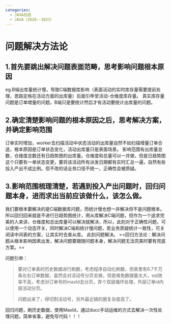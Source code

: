 ```yaml
---
categories:
  - JAVA总结
  - JAVA（2020--2023）
---
```

# 问题解决方法论

## 1.首先要跳出解决问题表面范畴，思考影响问题根本原因
eg.B端出库量统计慢，导致C端数据库影响（表面活动的实时库存量需要提前处理，思路定格在活动方面的出库量）后面引申至活动-仓维度库存量。
真实库存量问题是订单增量的问题，B端只是要统计然后才有活动要统计出库量的问题。
## 2.确定清楚影响问题的根本原因之后，思考解决方案，并确定影响范围
订单实时增加，worker去扫描活动中状态活动的出库量自然不如扫描增量订单合适，根本原因是订单状态变化，活动出库量只是表面场景。
影响范围有出库量总数，仓维度总数还有日趋势图的出库量。仓维度和总量可以一并做，但是日趋势图这个只要有一单状态变更，要将该活动所有派发日期都有实时汇总一遍，自然有些投入产出不成比例。但不改的话业务口径不统一，正确性会被质疑。
## 3.影响范围梳理清楚，若遇到投入产出问题时，回归问题本身，进而求出当前应该做什么，该怎么做。
我们要根本要解决的是C端数据库问题，而统计慢也想一并解决但不是问题根本。所以回归回来就是不进行日趋势图统计，用从库解决C端问题，但作为一个追求完美的人来讲，仓维度和总出库量可以解决就解决，所以，此刻对于正确性问题，可以使用一个动态开关，同时解决C端和统计慢问题，若业务质疑统计一致性，可关闭读中间表的方案，让其实时去查从库。
此刻问题解决。
==回归方法论：解决问题从根本影响因素出发，解决问题要跟随问题本身，解决问题无法完美时要有兜底方案。==

问题引申：

> 要对订单表的历史数据进行刷数，考虑程序自动化刷数，但表里有6.7千万条左右订单数据，虽然会对活动号分页去做，但是难免数据量太大，sql效率不高，考虑对订单号的maxId去分页，弄个双层循环处理，外层订单id内层活动分页。
>
> 问题出来了，得切割活动号，另外最近搞的圈复杂度高了。

回归问题，刷历史数据，使用MaxId，通过ducc手动运维的方式去解决一次性处理问题，简单省事，避免写代码！！！